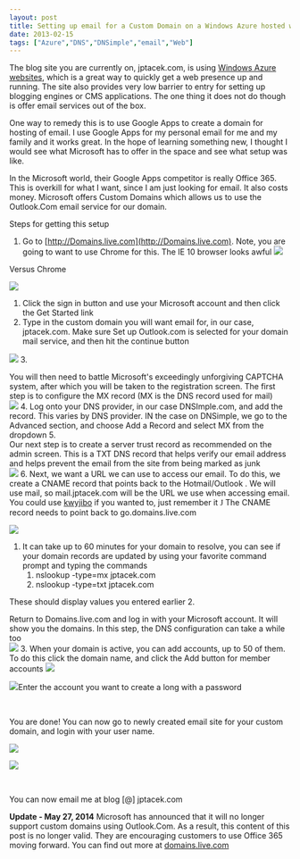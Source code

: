 ```yaml
---
layout: post
title: Setting up email for a Custom Domain on a Windows Azure hosted website
date: 2013-02-15
tags: ["Azure","DNS","DNSimple","email","Web"]
---
```


The blog site you are currently on, jptacek.com, is using [Windows Azure websites](http://www.windowsazure.com/en-us/home/scenarios/web-sites/), which is a great way to quickly get a web presence up and running. The site also provides very low barrier to entry for setting up blogging engines or CMS applications. The one thing it does not do though is offer email services out of the box.

One way to remedy this is to use Google Apps to create a domain for hosting of email. I use Google Apps for my personal email for me and my family and it works great. In the hope of learning something new, I thought I would see what Microsoft has to offer in the space and see what setup was like.

In the Microsoft world, their Google Apps competitor is really Office 365\. This is overkill for what I want, since I am just looking for email. It also costs money. Microsoft offers Custom Domains which allows us to use the Outlook.Com email service for our domain.

Steps for getting this setup

1.  Go to [http://Domains.live.com](http://Domains.live.com). Note, you are going to want to use Chrome for this. The IE 10 browser looks awful
![](021513_1309_Settingupem1.png)

Versus Chrome

![](021513_1309_Settingupem2.png)

1.  Click the sign in button and use your Microsoft account and then click the Get Started link
2.  <div>Type in the custom domain you will want email for, in our case, jptacek.com. Make sure Set up Outlook.com is selected for your domain mail service, and then hit the continue button</div>
![](021513_1309_Settingupem3.png)
3.  <div>You will then need to battle Microsoft's exceedingly unforgiving CAPTCHA system, after which you will be taken to the registration screen. The first step is to configure the MX record (MX is the DNS record used for mail)</div>
![](021513_1309_Settingupem4.png)
4.  Log onto your DNS provider, in our case DNSImple.com, and add the record. This varies by DNS provider. IN the case on DNSimple, we go to the Advanced section, and choose Add a Record and select MX from the dropdown
5.  <div>Our next step is to create a server trust record as recommended on the admin screen. This is a TXT DNS record that helps verify our email address and helps prevent the email from the site from being marked as junk</div>
![](021513_1309_Settingupem5.png)
6.  Next, we want a URL we can use to access our email. To do this, we create a CNAME record that points back to the Hotmail/Outlook . We will use mail, so mail.jptacek.com will be the URL we use when accessing email. You could use [kwyjibo](http://www.youtube.com/watch?v=-VILl6FOm6s) if you wanted to, just remember it <span style="font-family: Wingdings;">J</span> The CNAME record needs to point back to go.domains.live.com
&nbsp;

![](021513_1309_Settingupem6.png)

1.  <div>It can take up to 60 minutes for your domain to resolve, you can see if your domain records are updated by using your favorite command prompt and typing the commands</div>

    1.  nslookup -type=mx jptacek.com
    2.  nslookup -type=txt jptacek.com

These should display values you entered earlier
2.  <div>Return to Domains.live.com and log in with your Microsoft account. It will show you the domains. In this step, the DNS configuration can take a while too</div>
![](021513_1309_Settingupem7.png)
3.  When your domain is active, you can add accounts, up to 50 of them. To do this click the domain name, and click the Add button for member accounts
![](021513_1309_Settingupem8.png)

![](021513_1309_Settingupem9.png)Enter the account you want to create a long with a password

&nbsp;

You are done! You can now go to newly created email site for your custom domain, and login with your user name.

![](021513_1309_Settingupem10.png)

![](021513_1309_Settingupem11.png)

&nbsp;

You can now email me at blog [@] jptacek.com

**Update - May 27, 2014** Microsoft has announced that it will no longer support custom domains using Outlook.Com. As a
 result, this content of this post is no longer valid. They
are encouraging customers to use Office 365 moving forward. You can find out more at [domains.live.com](http://domains.live.com/)
